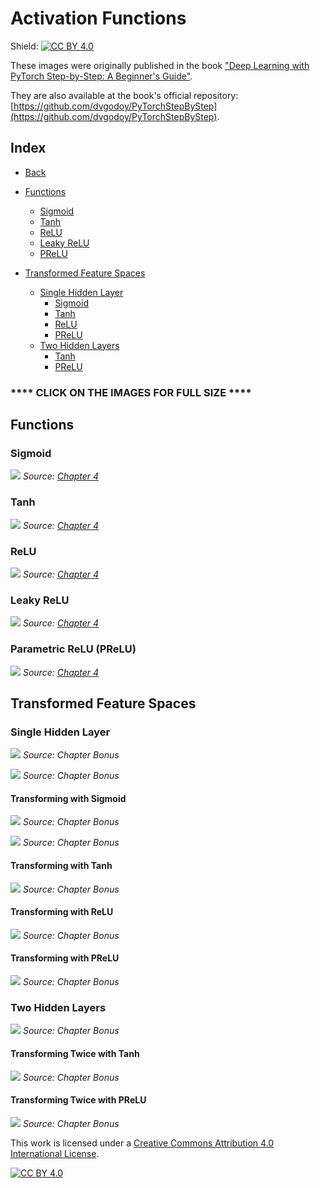 # Activation Functions

Shield: [![CC BY 4.0][cc-by-shield]][cc-by]

These images were originally published in the book ["Deep Learning with PyTorch Step-by-Step: A Beginner's Guide"](https://leanpub.com/pytorch).

They are also available at the book's official repository: [https://github.com/dvgodoy/PyTorchStepByStep](https://github.com/dvgodoy/PyTorchStepByStep).

## Index

- [Back](https://github.com/dvgodoy/dl-visuals)
- [Functions](#functions)
    - [Sigmoid](#sigmoid)
    - [Tanh](#tanh)
    - [ReLU](#relu)
    - [Leaky ReLU](#leaky-relu)
    - [PReLU](#prelu)

- [Transformed Feature Spaces](#transformed-feature-spaces)
    - [Single Hidden Layer](#single-hidden-layer)
        - [Sigmoid](#transforming-with-sigmoid)
        - [Tanh](#transforming-with-tanh)
        - [ReLU](#transforming-with-relu)
        - [PReLU](#transforming-with-prelu)
    - [Two Hidden Layers](#two-hidden-layers)
        - [Tanh](#transforming-twice-with-tanh)
        - [PReLU](#transforming-twice-with-prelu)

### **** CLICK ON THE IMAGES FOR FULL SIZE ****

## Functions

### Sigmoid

[![](https://raw.githubusercontent.com/dvgodoy/dl-visuals/main/Activation%20Functions/activation_sigmoid.png)](https://raw.githubusercontent.com/dvgodoy/dl-visuals/main/Activation%20Functions/activation_sigmoid.png)
*Source: [Chapter 4](https://raw.githubusercontent.com/dvgodoy/PyTorchStepByStep/master/Chapter04.ipynb)*

### Tanh

[![](https://raw.githubusercontent.com/dvgodoy/dl-visuals/main/Activation%20Functions/activation_tanh.png)](https://raw.githubusercontent.com/dvgodoy/dl-visuals/main/Activation%20Functions/activation_tanh.png)
*Source: [Chapter 4](https://raw.githubusercontent.com/dvgodoy/PyTorchStepByStep/master/Chapter04.ipynb)*

### ReLU

[![](https://raw.githubusercontent.com/dvgodoy/dl-visuals/main/Activation%20Functions/activation_relu.png)](https://raw.githubusercontent.com/dvgodoy/dl-visuals/main/Activation%20Functions/activation_relu.png)
*Source: [Chapter 4](https://raw.githubusercontent.com/dvgodoy/PyTorchStepByStep/master/Chapter04.ipynb)*

### Leaky ReLU

[![](https://raw.githubusercontent.com/dvgodoy/dl-visuals/main/Activation%20Functions/activation_leaky.png)](https://raw.githubusercontent.com/dvgodoy/dl-visuals/main/Activation%20Functions/activation_leaky.png)
*Source: [Chapter 4](https://raw.githubusercontent.com/dvgodoy/PyTorchStepByStep/master/Chapter04.ipynb)*

### Parametric ReLU (PReLU)

[![](https://raw.githubusercontent.com/dvgodoy/dl-visuals/main/Activation%20Functions/activation_prelu.png)](https://raw.githubusercontent.com/dvgodoy/dl-visuals/main/Activation%20Functions/activation_prelu.png)
*Source: [Chapter 4](https://raw.githubusercontent.com/dvgodoy/PyTorchStepByStep/master/Chapter04.ipynb)*

## Transformed Feature Spaces

### Single Hidden Layer

[![](https://raw.githubusercontent.com/dvgodoy/dl-visuals/main/Activation%20Functions/feature_space_1hidden.png)](https://raw.githubusercontent.com/dvgodoy/dl-visuals/main/Activation%20Functions/feature_space_1hidden.png)
*Source: Chapter Bonus*

[![](https://raw.githubusercontent.com/dvgodoy/dl-visuals/main/Activation%20Functions/feature_space_1hidden_plates.png)](https://raw.githubusercontent.com/dvgodoy/dl-visuals/main/Activation%20Functions/feature_space_1hidden_plates.png)
*Source: Chapter Bonus*

#### Transforming with Sigmoid

[![](https://raw.githubusercontent.com/dvgodoy/dl-visuals/main/Activation%20Functions/act_sigmoid1.png)](https://raw.githubusercontent.com/dvgodoy/dl-visuals/main/Activation%20Functions/act_sigmoid1.png)
*Source: Chapter Bonus*

[![](https://raw.githubusercontent.com/dvgodoy/dl-visuals/main/Activation%20Functions/act_sigmoid2.png)](https://raw.githubusercontent.com/dvgodoy/dl-visuals/main/Activation%20Functions/act_sigmoid2.png)
*Source: Chapter Bonus*

#### Transforming with Tanh

[![](https://raw.githubusercontent.com/dvgodoy/dl-visuals/main/Activation%20Functions/act_tanh.png)](https://raw.githubusercontent.com/dvgodoy/dl-visuals/main/Activation%20Functions/act_tanh.png)
*Source: Chapter Bonus*

#### Transforming with ReLU

[![](https://raw.githubusercontent.com/dvgodoy/dl-visuals/main/Activation%20Functions/act_relu.png)](https://raw.githubusercontent.com/dvgodoy/dl-visuals/main/Activation%20Functions/act_relu.png)
*Source: Chapter Bonus*

#### Transforming with PReLU

[![](https://raw.githubusercontent.com/dvgodoy/dl-visuals/main/Activation%20Functions/act_prelu.png)](https://raw.githubusercontent.com/dvgodoy/dl-visuals/main/Activation%20Functions/act_prelu.png)
*Source: Chapter Bonus*

### Two Hidden Layers

[![](https://raw.githubusercontent.com/dvgodoy/dl-visuals/main/Activation%20Functions/feature_space_2hidden.png)](https://raw.githubusercontent.com/dvgodoy/dl-visuals/main/Activation%20Functions/feature_space_2hidden.png)
*Source: Chapter Bonus*

#### Transforming Twice with Tanh

[![](https://raw.githubusercontent.com/dvgodoy/dl-visuals/main/Activation%20Functions/act_tanh_2hidden.png)](https://raw.githubusercontent.com/dvgodoy/dl-visuals/main/Activation%20Functions/act_tanh_2hidden.png)
*Source: Chapter Bonus*

#### Transforming Twice with PReLU

[![](https://raw.githubusercontent.com/dvgodoy/dl-visuals/main/Activation%20Functions/act_prelu_2hidden.png)](https://raw.githubusercontent.com/dvgodoy/dl-visuals/main/Activation%20Functions/act_prelu_2hidden.png)
*Source: Chapter Bonus*

This work is licensed under a
[Creative Commons Attribution 4.0 International License][cc-by].

[![CC BY 4.0][cc-by-image]][cc-by]

[cc-by]: http://creativecommons.org/licenses/by/4.0/
[cc-by-image]: https://i.creativecommons.org/l/by/4.0/88x31.png
[cc-by-shield]: https://img.shields.io/badge/License-CC%20BY%204.0-lightgrey.svg
